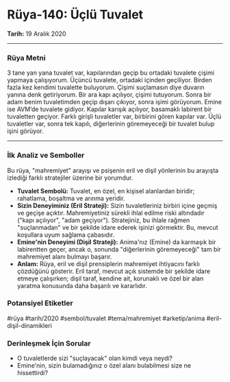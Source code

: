 # Rüya-140: Üçlü Tuvalet
**Tarih:** 19 Aralık 2020

---
### Rüya Metni

3 tane yan yana tuvalet var, kapılarından geçip bu ortadaki tuvalete çişimi yapmaya çalışıyorum. Üçüncü tuvalete, ortadaki içinden geçiliyor. Birden fazla kez kendimi tuvalette buluyorum. Çişimi suçlamasın diye duvarın yanına denk getiriyorum. Bir ara kapı açılıyor, çişimi tutuyorum. Sonra bir adam benim tuvaletimden geçip dışarı çıkıyor, sonra işimi görüyorum.
Emine ise AVM’de tuvalete gidiyor. Kapılar karışık açılıyor, basamaklı labirent bir tuvaletten geçiyor. Farklı girişli tuvaletler var, birbirini gören kapılar var. Üçlü tuvaletler var, sonra tek kapılı, diğerlerinin göremeyeceği bir tuvalet bulup işini görüyor.

---
### İlk Analiz ve Semboller

Bu rüya, "mahremiyet" arayışı ve psişenin eril ve dişil yönlerinin bu arayışta izlediği farklı stratejiler üzerine bir yorumdur.

* **Tuvalet Sembolü:** Tuvalet, en özel, en kişisel alanlardan biridir; rahatlama, boşaltma ve arınma yeridir.
* **Sizin Deneyiminiz (Eril Strateji):** Sizin tuvaletleriniz birbiri içine geçmiş ve geçişe açıktır. Mahremiyetiniz sürekli ihlal edilme riski altındadır ("kapı açılıyor", "adam geçiyor"). Stratejiniz, bu ihlale rağmen "suçlanmadan" ve bir şekilde idare ederek işinizi görmektir. Bu, mevcut koşullara uyum sağlama çabasıdır.
* **Emine'nin Deneyimi (Dişil Strateji):** Anima'nız (Emine) da karmaşık bir labirentten geçer, ancak o, sonunda "diğerlerinin göremeyeceği" tam bir mahremiyet alanı bulmayı başarır.
* **Anlam:** Rüya, eril ve dişil prensiplerin mahremiyet ihtiyacını farklı çözdüğünü gösterir. Eril taraf, mevcut açık sistemde bir şekilde idare etmeye çalışırken; dişil taraf, kendine ait, korunaklı ve özel bir alan yaratma konusunda daha başarılı ve kararlıdır.

### Potansiyel Etiketler
#rüya #tarih/2020 #sembol/tuvalet #tema/mahremiyet #arketip/anima #eril-dişil-dinamikleri

### Derinleşmek İçin Sorular
* O tuvaletlerde sizi "suçlayacak" olan kimdi veya neydi?
* Emine'nin, sizin bulamadığınız o özel alanı bulabilmesi size ne hissettirdi?